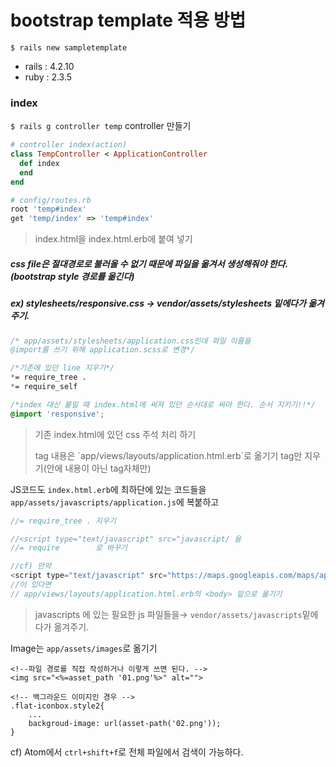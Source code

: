 # bootstrap template 적용 방법

`$ rails new sampletemplate`

- rails : 4.2.10
- ruby : 2.3.5



### index

`$ rails g controller temp` controller 만들기

```ruby
# controller index(action)
class TempController < ApplicationController
  def index
  end
end
```

```ruby
# config/routes.rb
root 'temp#index'
get 'temp/index' => 'temp#index'
```

> index.html을 index.html.erb에 붙여 넣기



##### css file은 절대경로로 불러올 수 없기 때문에 파일을 옮겨서 생성해줘야 한다. (bootstrap style 경로를 옮긴다)

##### ex) stylesheets/responsive.css →  vendor/assets/stylesheets 밑에다가 옮겨주기.

```css
/* app/assets/stylesheets/application.css인데 파일 이름을
@import를 쓰기 위해 application.scss로 변경*/

/*기존에 있던 line 지우기*/
*= require_tree .
*= require_self

/*index 대신 붙일 때 index.html에 써져 있던 순서대로 써야 한다. 순서 지키기!!*/
@import 'responsive';
```

> 기존 index.html에 있던 css 주석 처리 하기
>
> <head> tag 내용은 `app/views/layouts/application.html.erb`로 옮기기
>
> <body> tag만 지우기(안에 내용이 아닌 tag자체만)



JS코드도 `index.html.erb`에 최하단에 있는 코드들을 `app/assets/javascripts/application.js`에 복붙하고

```javascript
//= require_tree . 지우기

//<script type="text/javascript" src="javascript/ 을
//= require        로 바꾸기

//cf) 만약
<script type="text/javascript" src="https://maps.googleapis.com/maps/api/js?key=KEY&region=GB"/>
//이 있다면
// app/views/layouts/application.html.erb의 <body> 밑으로 옮기기
```

> javascripts 에 있는 필요한 js 파일들을→  `vendor/assets/javascripts`밑에다가 옮겨주기.



Image는 `app/assets/images`로 옮기기

```erb
<!--파일 경로를 직접 작성하거나 이렇게 쓰면 된다. -->
<img src="<%=asset_path '01.png'%>" alt="">

<!-- 백그라운드 이미지인 경우 -->
.flat-iconbox.style2{
	...
	backgroud-image: url(asset-path('02.png'));
}
```



cf) Atom에서 `ctrl+shift+f`로 전체 파일에서 검색이 가능하다. 

